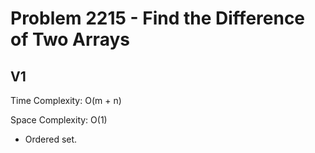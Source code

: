 # Problem 2215 - Find the Difference of Two Arrays

## V1

Time Complexity: O(m + n)

Space Complexity: O(1)

- Ordered set.
